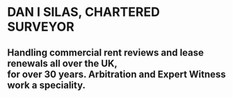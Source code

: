 # DAN I SILAS, CHARTERED SURVEYOR
## Handling commercial rent reviews and lease renewals all over the UK,<br>for over 30 years. Arbitration and Expert Witness work a speciality.

